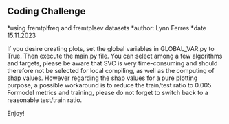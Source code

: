 ## Coding Challenge
*using fremtplfreq and fremtplsev datasets
*author: Lynn Ferres
*date 15.11.2023


If you desire creating plots, set the global variables in GLOBAL_VAR.py to True.
Then execute the main.py file. You can select among a few algorithms and targets, please be aware that 
SVC is very time-consuming and should therefore not be selected for local compiling, as well as the 
computing of shap values. However regarding the shap values for a pure plotting purpose, a possible 
workaround is to reduce the train/test ratio to 0.005. Formodel metrics and training, please do not 
forget to switch back to a reasonable test/train ratio.


Enjoy!





